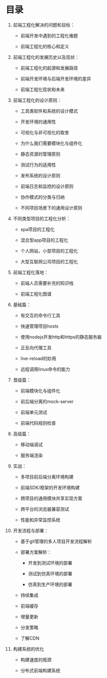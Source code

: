 # 目录

1. 前端工程化解决的问题和目标：

   * 前端开发中遇到的工程化难题

   * 前端工程化的核心和定义

2. 前端工程化的发展历史以及现状：

   * 前端工程化的起源和发展路径

   * 前端开发环境与后端开发环境的差异

   * 前端工程化现状和未来

3. 前端工程化的设计原则：

   * 工具类软件和系统的设计模式

   * 开发环境的通用性

   * 可视化与非可视化的取舍

   * 为什么我们需要模块化与组件化

   * 静态资源的管理原则

   * 测试行为的适用性

   * 发布系统的设计原则

   * 前端日志和监控的设计原则

   * 协作模式的分类与归纳

   * 不同项目场景下的通用设计原则

4. 不同类型项目的工程化分析：

   * spa项目的工程化

   * 混合型app项目的工程化

   * 个人网站，小型项目的工程化

   * 大型互联网公司项目的工程化

5. 前端工程化落地：

   * 前端人员需要补充的知识栈

   * 前端工程化图谱

6. 基础篇：

   * 有交互的命令行工具

   * 快速管理项目hosts

   * 使用nodejs开发http和https的静态服务器

   * 正反向代理工具

   * live-reload的妙用

   * 远程调用linux命令的能力

7. 晋级篇：

   * 前端模块化与组件化

   * 前后端分离的mock-server

   * 前端单元测试

   * 前端代码规则检查

8. 高级篇：

   * 移动端调试

   * 服务端渲染

9. 实战：

   * 多项目前后端分离环境构建

   * 前端SDK/框架的开发环境构建

   * 跨项目的通用模块共享实现方案

   * 跨平台的浏览器兼容测试

   * 性能和异常监控系统

10. 开发流程与部署：

    * 基于git管理的多人项目开发流程解析

    * 部署方案解析：

      * 开发到测试环境的部署

      * 测试到仿真环境的部署

      * 仿真到生产环境的部署

    * 持续集成

    * 前端缓存

    * 增量更新

    * 分发策略

    * 了解CDN

11. 构建系统的优化

    * 构建速度的瓶颈

    * 分布式前端构建系统



